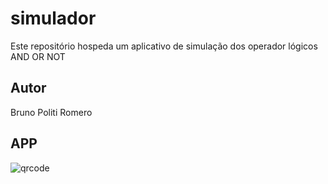 # simulador
Este repositório hospeda um aplicativo de simulação dos operador lógicos AND OR NOT
## Autor
Bruno Politi Romero
## APP
![qrcode](https://arkenzera-main.github.io/simulador/)
